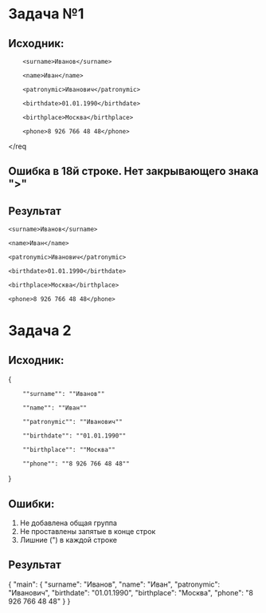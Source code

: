# Задача №1

## Исходник:
<main>
<req>

        <surname>Иванов</surname>

        <name>Иван</name>

        <patronymic>Иванович</patronymic>

        <birthdate>01.01.1990</birthdate>

        <birthplace>Москва</birthplace>

        <phone>8 926 766 48 48</phone>

</req

</main>

## Ошибка в 18й строке. Нет закрывающего знака ">"

## Результат

<main>

<req>

    <surname>Иванов</surname>

    <name>Иван</name>

    <patronymic>Иванович</patronymic>

    <birthdate>01.01.1990</birthdate>

    <birthplace>Москва</birthplace>

    <phone>8 926 766 48 48</phone>

</req>

</main>

# Задача 2

## Исходник:

{

        ""surname"": ""Иванов""

        ""name"": ""Иван""

        ""patronymic"": ""Иванович""

        ""birthdate"": ""01.01.1990""

        ""birthplace"": ""Москва""

        ""phone"": ""8 926 766 48 48""

}

## Ошибки:
1. Не добавлена общая группа
2. Не проставлены запятые в конце строк
3. Лишние (") в каждой строке

## Результат

{
    "main": {
        "surname": "Иванов",
        "name": "Иван",
        "patronymic": "Иванович",
        "birthdate": "01.01.1990",
        "birthplace": "Москва",
        "phone": "8 926 766 48 48"
    }
}
